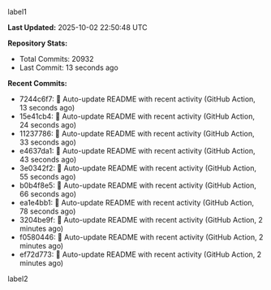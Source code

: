 
label1 
<!-- ACTIVITY_START -->
**Last Updated:** 2025-10-02 22:50:48 UTC

**Repository Stats:**
- Total Commits: 20932
- Last Commit: 13 seconds ago

**Recent Commits:**
- 7244c6f7: 🤖 Auto-update README with recent activity (GitHub Action, 13 seconds ago)
- 15e41cb4: 🤖 Auto-update README with recent activity (GitHub Action, 24 seconds ago)
- 11237786: 🤖 Auto-update README with recent activity (GitHub Action, 33 seconds ago)
- e4637da1: 🤖 Auto-update README with recent activity (GitHub Action, 43 seconds ago)
- 3e0342f2: 🤖 Auto-update README with recent activity (GitHub Action, 55 seconds ago)
- b0b4f8e5: 🤖 Auto-update README with recent activity (GitHub Action, 66 seconds ago)
- ea1e4bb1: 🤖 Auto-update README with recent activity (GitHub Action, 78 seconds ago)
- 3204be9f: 🤖 Auto-update README with recent activity (GitHub Action, 2 minutes ago)
- f0580446: 🤖 Auto-update README with recent activity (GitHub Action, 2 minutes ago)
- ef72d773: 🤖 Auto-update README with recent activity (GitHub Action, 2 minutes ago)
<!-- ACTIVITY_END -->

label2
